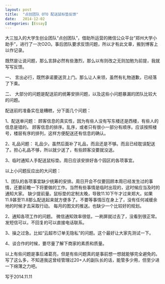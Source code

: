 ```yaml
---
layout: post
title:  "点创团队 OTO 配送鼠标垫反馈"
date:   2014-12-02 
categories: [Essay]
---
```


大三加入的大学生创业团队“点创团队”，借助所运营的微信公众平台“郑州大学小助手”，进行了一次O2O。事后团队要求反馈问题，所以才有此文章，搬到博客上以作记录。

既然是让说问题，那么言辞必然有些激烈，那么以有则改之无则加勉为前提，我就写写反馈。

一、
言出必行，既然承诺要送货上门。那么让人来领，虽然有礼物道歉，已经落了下乘。

二、
大部分的问题是配送前的统筹安排问题，以及这些小问题暴漏的团队比较大的问题。

配送前的准备实在是糟糕，分下面几个问题：

1、配送单问题：
顾客信息的真实性，因为有些人没有写东楼还是西楼，有些人的信息是错的。
顾客信息的排序。乱序，或者只有很小一部分有顺序。应该按照楼号，楼层有序的排列，这样方便配送还有信息的确认。       

2、礼品问题：
礼品少。虽然后面补了礼品，而且还是不够。而且已经耽误配送了。担心礼品不够，所以就少送了，有些顾客没要就没送。

3、临时通知人手配送鼠标垫。周日应该安排好各个园区的各项事宜。

以上小问题反应出的大问题：

1、团队的各项事宜缺少统筹的安排。周日开会不仅要回顾本周已经发生过的事情，还要前瞻一下将要做的工作。当然有些事情是临时出现的，这时候应当及时的通知大家。         缺少提前量。鼠标垫的定制太晚，导致11.10下午才过来郑大。如果11.9甚至11.8那么配送起来就方便多了。不要等事情压在身上了，没有任何减缓余地的时候才去采取行动。
每月的图文的推送。也缺少一个比较好的规划。     

2、通知各项工作的问题。
微信通知效率很低，一刷屏就过去了，没看到很正常。发短信可以，不回复的可以直接电话联系。

3、操之过急。比如“云超市订单无隐私”的问题。这个最好让大家先测试一下。

4、谈合作的时候，要尽量了解下商家的素质和质量。

以上有些问题是事后诸葛亮，但是有些问题真的是事前想一想就能够完全避免的。
写了这么多，不知道我这曾经管理过20+人的副队长的话，能管多少用，但至少进一下绵薄之力吧。

 

写于2014.11.11